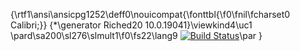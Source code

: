 {\rtf1\ansi\ansicpg1252\deff0\nouicompat{\fonttbl{\f0\fnil\fcharset0 Calibri;}}
{\*\generator Riched20 10.0.19041}\viewkind4\uc1 
\pard\sa200\sl276\slmult1\f0\fs22\lang9 [![Build Status](https://app.travis-ci.com/Elik13/NodeJs_TravisCi_mon.svg?branch=master)](https://app.travis-ci.com/Elik13/NodeJs_TravisCi_mon)\par
}
 